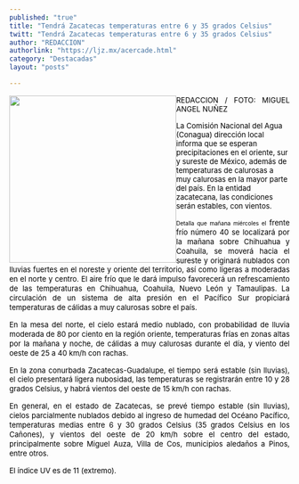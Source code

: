 ```yaml
---
published: "true"
title: "Tendrá Zacatecas temperaturas entre 6 y 35 grados Celsius"
twitt: "Tendrá Zacatecas temperaturas entre 6 y 35 grados Celsius"
author: "REDACCION"
authorlink: "https://ljz.mx/acercade.html"
category: "Destacadas"
layout: "posts"

---
```


<p style="text-align: justify;">
  <span style="font-size: small;"><span style="color: #000000;"><img src="http://ljz.mx/images/stories/fotos_abril2013/calor5.jpg" border="0" width="300" style="float: left;" />REDACCION / FOTO: MIGUEL ANGEL NUÑEZ</span></span>
</p>

<p style="text-align: justify;" />

<span style="font-size: small;" /><span style="color: #000000;" />La Comisión Nacional del Agua (Conagua) dirección local informa que se esperan precipitaciones en el oriente, sur y sureste de México, además de temperaturas de calurosas a muy calurosas en la mayor parte del país. En la entidad zacatecana, las condiciones serán estables, con vientos. </span></span></p> <p style="text-align: justify;">
  <span style="color: #000000; font-size: x-small;">Detalla que mañana miércoles el</span><span style="color: #000000; font-size: small; line-height: 1.3em;"> frente frío número 40 se localizará por la mañana sobre Chihuahua y Coahuila, se moverá hacia el sureste y originará nublados con lluvias fuertes en el noreste y oriente del territorio, así como ligeras a moderadas en el norte y centro. El aire frío que le dará impulso favorecerá un refrescamiento de las temperaturas en Chihuahua, Coahuila, Nuevo León y Tamaulipas. La circulación de un sistema de alta presión en el Pacífico Sur propiciará temperaturas de cálidas a muy calurosas sobre el país. </span>
</p>

<p style="text-align: justify;">
  <span style="color: #000000; font-size: small; line-height: 1.3em;">En la mesa del norte, el cielo estará medio nublado, con probabilidad de lluvia moderada de 80 por ciento en la región oriente, temperaturas frías en zonas altas por la mañana y noche, de cálidas a muy calurosas durante el día, y viento del oeste de 25 a 40 km/h con rachas. </span>
</p>

<p style="text-align: justify;">
  <span style="color: #000000; font-size: small; line-height: 1.3em;">En la zona conurbada Zacatecas-Guadalupe, el tiempo será estable (sin lluvias), el cielo presentará ligera nubosidad, las temperaturas se registrarán entre 10 y 28 grados Celsius, y habrá vientos del oeste de 15 km/h con rachas.</span>
</p>

<p style="text-align: justify;">
  <span style="color: #000000; font-size: small; line-height: 1.3em;">En general, en el estado de Zacatecas, se prevé tiempo estable (sin lluvias), cielos parcialmente nublados debido al ingreso de humedad del Océano Pacífico, temperaturas medias entre 6 y 30 grados Celsius (35 grados Celsius en los Cañones), y vientos del oeste de 20 km/h sobre el centro del estado, principalmente sobre Miguel Auza, Villa de Cos, municipios aledaños a Pinos, entre otros.</span>
</p>

<p style="text-align: justify;">
  <span style="color: #000000; font-size: small; line-height: 1.3em;">El índice UV es de 11 (extremo).</span>
</p>
